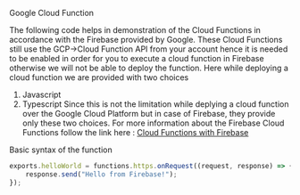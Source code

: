 Google Cloud Function

The following code helps in demonstration of the Cloud Functions in accordance with the Firebase provided by Google.
These Cloud Functions still use the GCP->Cloud Function API from your account hence it is needed to be enabled in order for you to execute a cloud function in Firebase otherwise we will not be able to deploy the function.
Here while deploying a cloud function we are provided with two choices
1. Javascript
2. Typescript
Since this is not the limitation while deplying a cloud function over the Google Cloud Platform but in case of Firebase, they provide only these two choices.
For more information about the Firebase Cloud Functions follow the link here : <a href ="https://firebase.google.com/docs/functions">Cloud Functions with Firebase</a>

Basic syntax of the function

```Javascript
exports.helloWorld = functions.https.onRequest((request, response) => {
    response.send("Hello from Firebase!");
});
```

